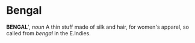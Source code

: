 # Bengal

**BENGAL**', _noun_ A thin stuff made of silk and hair, for women's apparel, so called from _bengal_ in the E.Indies.